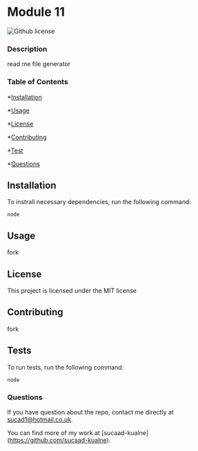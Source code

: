 # Module 11
  ![Github license](http://img.shields.io/badge/license-MIT-blue.svg)

  ### Description

  read me file generator

  ### Table of Contents
  
  *[Installation](#installation)

  *[Usage](#usage)

  *[License](#license)


  *[Contributing](#contributing)

  *[Test](#test)

  *[Questions](#questions)

  ## Installation

  To instrall necessary dependencies, run the following command:

  ```
  node
  ```

  ## Usage 
  fork

  ## License

  This project is licensed under the MIT license

  ## Contributing

  fork

  ## Tests

  To run tests, run the following command:

  ```
  node
  ```

  ### Questions

  If you have question about the repo, contact me directly at sucad1@hotmail.co.uk.

  You can find more of my work at [sucaad-kualne] (https://github.com/sucaad-kualne).



  




